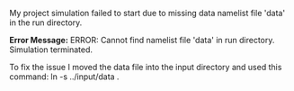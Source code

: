 My project simulation failed to start due to missing data namelist file 'data' in the run directory.


**Error Message:**
ERROR: Cannot find namelist file 'data' in run directory. 
Simulation terminated. 

To fix the issue I moved the data file into the input directory and used this command:
ln -s ../input/data . 
